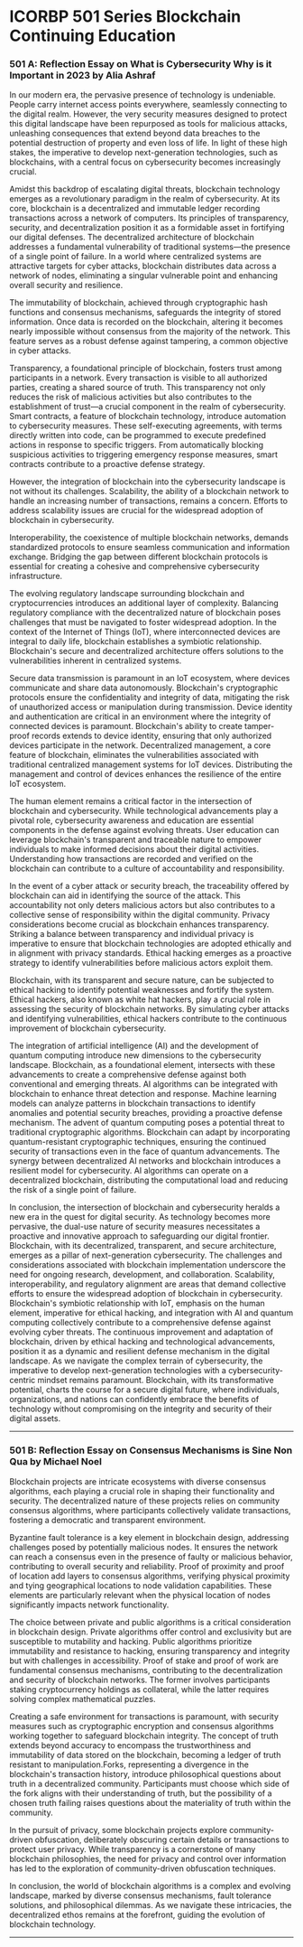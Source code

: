 # ICORBP 501 Series Blockchain Continuing Education 


### 501 A: Reflection Essay on What is Cybersecurity Why is it Important in 2023 by Alia Ashraf

In our modern era, the pervasive presence of technology is undeniable. People carry internet access points everywhere, seamlessly connecting to the digital realm. However, the very security measures designed to protect this digital landscape have been repurposed as tools for malicious attacks, unleashing consequences that extend beyond data breaches to the potential destruction of property and even loss of life. In light of these high stakes, the imperative to develop next-generation technologies, such as blockchains, with a central focus on cybersecurity becomes increasingly crucial.

Amidst this backdrop of escalating digital threats, blockchain technology emerges as a revolutionary paradigm in the realm of cybersecurity. At its core, blockchain is a decentralized and immutable ledger recording transactions across a network of computers. Its principles of transparency, security, and decentralization position it as a formidable asset in fortifying our digital defenses. The decentralized architecture of blockchain addresses a fundamental vulnerability of traditional systems—the presence of a single point of failure. In a world where centralized systems are attractive targets for cyber attacks, blockchain distributes data across a network of nodes, eliminating a singular vulnerable point and enhancing overall security and resilience.

The immutability of blockchain, achieved through cryptographic hash functions and consensus mechanisms, safeguards the integrity of stored information. Once data is recorded on the blockchain, altering it becomes nearly impossible without consensus from the majority of the network. This feature serves as a robust defense against tampering, a common objective in cyber attacks.

Transparency, a foundational principle of blockchain, fosters trust among participants in a network. Every transaction is visible to all authorized parties, creating a shared source of truth. This transparency not only reduces the risk of malicious activities but also contributes to the establishment of trust—a crucial component in the realm of cybersecurity. Smart contracts, a feature of blockchain technology, introduce automation to cybersecurity measures. These self-executing agreements, with terms directly written into code, can be programmed to execute predefined actions in response to specific triggers. From automatically blocking suspicious activities to triggering emergency response measures, smart contracts contribute to a proactive defense strategy.

However, the integration of blockchain into the cybersecurity landscape is not without its challenges. Scalability, the ability of a blockchain network to handle an increasing number of transactions, remains a concern. Efforts to address scalability issues are crucial for the widespread adoption of blockchain in cybersecurity.

Interoperability, the coexistence of multiple blockchain networks, demands standardized protocols to ensure seamless communication and information exchange. Bridging the gap between different blockchain protocols is essential for creating a cohesive and comprehensive cybersecurity infrastructure.

The evolving regulatory landscape surrounding blockchain and cryptocurrencies introduces an additional layer of complexity. Balancing regulatory compliance with the decentralized nature of blockchain poses challenges that must be navigated to foster widespread adoption. In the context of the Internet of Things (IoT), where interconnected devices are integral to daily life, blockchain establishes a symbiotic relationship. Blockchain's secure and decentralized architecture offers solutions to the vulnerabilities inherent in centralized systems.

Secure data transmission is paramount in an IoT ecosystem, where devices communicate and share data autonomously. Blockchain's cryptographic protocols ensure the confidentiality and integrity of data, mitigating the risk of unauthorized access or manipulation during transmission. Device identity and authentication are critical in an environment where the integrity of connected devices is paramount. Blockchain's ability to create tamper-proof records extends to device identity, ensuring that only authorized devices participate in the network. Decentralized management, a core feature of blockchain, eliminates the vulnerabilities associated with traditional centralized management systems for IoT devices. Distributing the management and control of devices enhances the resilience of the entire IoT ecosystem.

The human element remains a critical factor in the intersection of blockchain and cybersecurity. While technological advancements play a pivotal role, cybersecurity awareness and education are essential components in the defense against evolving threats. User education can leverage blockchain's transparent and traceable nature to empower individuals to make informed decisions about their digital activities. Understanding how transactions are recorded and verified on the blockchain can contribute to a culture of accountability and responsibility.

In the event of a cyber attack or security breach, the traceability offered by blockchain can aid in identifying the source of the attack. This accountability not only deters malicious actors but also contributes to a collective sense of responsibility within the digital community. Privacy considerations become crucial as blockchain enhances transparency. Striking a balance between transparency and individual privacy is imperative to ensure that blockchain technologies are adopted ethically and in alignment with privacy standards. Ethical hacking emerges as a proactive strategy to identify vulnerabilities before malicious actors exploit them.

Blockchain, with its transparent and secure nature, can be subjected to ethical hacking to identify potential weaknesses and fortify the system. Ethical hackers, also known as white hat hackers, play a crucial role in assessing the security of blockchain networks. By simulating cyber attacks and identifying vulnerabilities, ethical hackers contribute to the continuous improvement of blockchain cybersecurity.

The integration of artificial intelligence (AI) and the development of quantum computing introduce new dimensions to the cybersecurity landscape. Blockchain, as a foundational element, intersects with these advancements to create a comprehensive defense against both conventional and emerging threats. AI algorithms can be integrated with blockchain to enhance threat detection and response. Machine learning models can analyze patterns in blockchain transactions to identify anomalies and potential security breaches, providing a proactive defense mechanism. The advent of quantum computing poses a potential threat to traditional cryptographic algorithms. Blockchain can adapt by incorporating quantum-resistant cryptographic techniques, ensuring the continued security of transactions even in the face of quantum advancements. The synergy between decentralized AI networks and blockchain introduces a resilient model for cybersecurity. AI algorithms can operate on a decentralized blockchain, distributing the computational load and reducing the risk of a single point of failure.

In conclusion, the intersection of blockchain and cybersecurity heralds a new era in the quest for digital security. As technology becomes more pervasive, the dual-use nature of security measures necessitates a proactive and innovative approach to safeguarding our digital frontier. Blockchain, with its decentralized, transparent, and secure architecture, emerges as a pillar of next-generation cybersecurity. The challenges and considerations associated with blockchain implementation underscore the need for ongoing research, development, and collaboration. Scalability, interoperability, and regulatory alignment are areas that demand collective efforts to ensure the widespread adoption of blockchain in cybersecurity. Blockchain's symbiotic relationship with IoT, emphasis on the human element, imperative for ethical hacking, and integration with AI and quantum computing collectively contribute to a comprehensive defense against evolving cyber threats. The continuous improvement and adaptation of blockchain, driven by ethical hacking and technological advancements, position it as a dynamic and resilient defense mechanism in the digital landscape. As we navigate the complex terrain of cybersecurity, the imperative to develop next-generation technologies with a cybersecurity-centric mindset remains paramount. Blockchain, with its transformative potential, charts the course for a secure digital future, where individuals, organizations, and nations can confidently embrace the benefits of technology without compromising on the integrity and security of their digital assets.

<hr>

### 501 B: Reflection Essay on Consensus Mechanisms is Sine Non Qua by Michael Noel

Blockchain projects are intricate ecosystems with diverse consensus algorithms, each playing a crucial role in shaping their functionality and security. The decentralized nature of these projects relies on community consensus algorithms, where participants collectively validate transactions, fostering a democratic and transparent environment.

Byzantine fault tolerance is a key element in blockchain design, addressing challenges posed by potentially malicious nodes. It ensures the network can reach a consensus even in the presence of faulty or malicious behavior, contributing to overall security and reliability. Proof of proximity and proof of location add layers to consensus algorithms, verifying physical proximity and tying geographical locations to node validation capabilities. These elements are particularly relevant when the physical location of nodes significantly impacts network functionality.

The choice between private and public algorithms is a critical consideration in blockchain design. Private algorithms offer control and exclusivity but are susceptible to mutability and hacking. Public algorithms prioritize immutability and resistance to hacking, ensuring transparency and integrity but with challenges in accessibility. Proof of stake and proof of work are fundamental consensus mechanisms, contributing to the decentralization and security of blockchain networks. The former involves participants staking cryptocurrency holdings as collateral, while the latter requires solving complex mathematical puzzles.

Creating a safe environment for transactions is paramount, with security measures such as cryptographic encryption and consensus algorithms working together to safeguard blockchain integrity. The concept of truth extends beyond accuracy to encompass the trustworthiness and immutability of data stored on the blockchain, becoming a ledger of truth resistant to manipulation.Forks, representing a divergence in the blockchain's transaction history, introduce philosophical questions about truth in a decentralized community. Participants must choose which side of the fork aligns with their understanding of truth, but the possibility of a chosen truth failing raises questions about the materiality of truth within the community.

In the pursuit of privacy, some blockchain projects explore community-driven obfuscation, deliberately obscuring certain details or transactions to protect user privacy. While transparency is a cornerstone of many blockchain philosophies, the need for privacy and control over information has led to the exploration of community-driven obfuscation techniques.

In conclusion, the world of blockchain algorithms is a complex and evolving landscape, marked by diverse consensus mechanisms, fault tolerance solutions, and philosophical dilemmas. As we navigate these intricacies, the decentralized ethos remains at the forefront, guiding the evolution of blockchain technology.

<hr>

